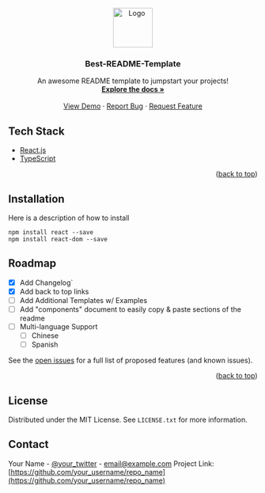 



<!-- PROJECT LOGO -->
<br />
<div align="center">
  <a href="https://github.com/othneildrew/Best-README-Template">
    <img src="images/logo.png" alt="Logo" width="80" height="80">
  </a>

  <h3 align="center">Best-README-Template</h3>

  <p align="center">
    An awesome README template to jumpstart your projects!
    <br />
    <a href="https://github.com/othneildrew/Best-README-Template"><strong>Explore the docs »</strong></a>
    <br />
    <br />
    <a href="https://github.com/othneildrew/Best-README-Template">View Demo</a>
    ·
    <a href="https://github.com/othneildrew/Best-README-Template/issues">Report Bug</a>
    ·
    <a href="https://github.com/othneildrew/Best-README-Template/issues">Request Feature</a>
  </p>
</div>



## Tech Stack

* [React.js](https://reactjs.org/)
* [TypeScript](https://www.typescriptlang.org/)

<p align="right">(<a href="#top">back to top</a>)</p>

## Installation
Here is a description of how to install

```
npm install react --save
npm install react-dom --save
```

## Roadmap

- [x] Add Changelog`
- [x] Add back to top links
- [ ] Add Additional Templates w/ Examples
- [ ] Add "components" document to easily copy & paste sections of the readme
- [ ] Multi-language Support
    - [ ] Chinese
    - [ ] Spanish

See the [open issues](https://github.com/othneildrew/Best-README-Template/issues) for a full list of proposed features (and known issues).

<p align="right">(<a href="#top">back to top</a>)</p>


## License
Distributed under the MIT License. See `LICENSE.txt` for more information.



## Contact

Your Name - [@your_twitter](https://twitter.com/your_username) - email@example.com
Project Link: [https://github.com/your_username/repo_name](https://github.com/your_username/repo_name)




